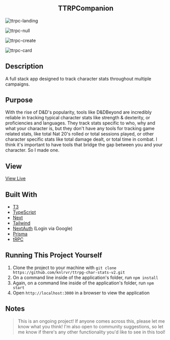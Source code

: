 <h2 align="center"> TTRPCompanion </h2>

![ttrpc-landing](https://github.com/knlrvr/ttrpg-char-stats-v2/assets/91632194/e2bb0dfc-3fcd-4541-ba2b-7d74e893d500)

![ttrpc-null](https://github.com/knlrvr/ttrpg-char-stats-v2/assets/91632194/2bab4b8b-1e8d-4e80-a608-a52621eb07ba)

![ttrpc-create](https://github.com/knlrvr/ttrpg-char-stats-v2/assets/91632194/aa38e188-b588-4ac0-9fd1-2a83c231f254)

![ttrpc-card](https://github.com/knlrvr/ttrpg-char-stats-v2/assets/91632194/1023f98d-80fb-411d-9b37-ff9d1aacb7ed)

## Description
A full stack app designed to track character stats throughout multiple campaigns. 

## Purpose
With the rise of D&D's popularity, tools like D&DBeyond are incredibly reliable in tracking typical character stats like strength & dexterity, or proficiencies and languages. They track stats specific to who, why and what your character is, but they don't have any tools for tracking game related stats, like total Nat 20's rolled or total sessions played, or other character specific stats like total damage dealt, or total time in combat. I think it's important to have tools that bridge the gap between you and your character. So I made one. 

## View
[View Live](https://ttrpg-char-stats-v2.vercel.app/)

## Built With
- [T3](https://create.t3.gg/)
- [TypeScript](https://www.typescriptlang.org/)
- [Next](https://nextjs.org/docs)
- [Tailwind](https://tailwindcss.com/docs/installation)
- [NextAuth](https://next-auth.js.org/) (Login via Google)
- [Prisma](https://www.prisma.io/)
- [tRPC](https://trpc.io/docs/quickstart)

## Running This Project Yourself 
1. Clone the project to your machine with `git clone https://github.com/knlrvr/ttrpg-char-stats-v2.git`
2. On a command line inside of the application's folder, run `npm install`
3. Again, on a command line inside of the application's folder, run `npm start`
4. Open `http://localhost:3000` in a browser to view the application

## Notes 
> This is an ongoing project! If anyone comes across this, please let me know what you think! I'm also open to community suggestions, so let me know if there's any other functionality you'd like to see in this tool!  
